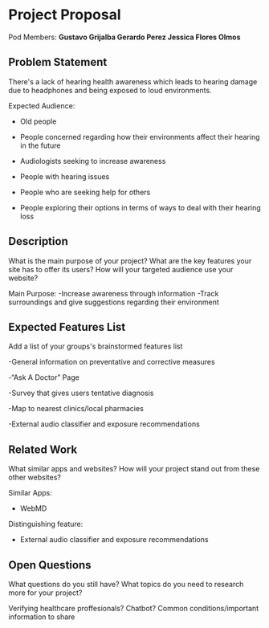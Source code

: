 # Project Proposal

Pod Members: **Gustavo Grijalba Gerardo Perez Jessica Flores Olmos**

## Problem Statement

There's a lack of hearing health awareness which leads to hearing damage due to headphones and being exposed to loud environments.

Expected Audience:
- Old people
  
- People concerned regarding how their environments affect their hearing in the future

- Audiologists seeking to increase awareness

- People with hearing issues

- People who are seeking help for others

- People exploring their options in terms of ways to deal with their hearing loss

## Description

What is the main purpose of your project? What are the key features your site has to offer its users? How will your targeted audience use your website?

Main Purpose:
-Increase awareness through information
-Track surroundings and give suggestions regarding their environment

## Expected Features List

Add a list of your groups's brainstormed features list

-General information on preventative and corrective measures

-“Ask A Doctor” Page

-Survey that gives users tentative diagnosis

-Map to nearest clinics/local pharmacies

-External audio classifier and exposure recommendations


## Related Work

What similar apps and websites? How will your project stand out from these other websites?

Similar Apps:
- WebMD 

Distinguishing feature:
- External audio classifier and exposure recommendations

## Open Questions

What questions do you still have? What topics do you need to research more for your project?

Verifying healthcare proffesionals?
Chatbot?
Common conditions/important information to share
